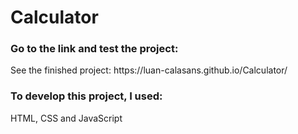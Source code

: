 # Calculator
<h3>Go to the link and test the project:</h3>
<p>See the finished project: https://luan-calasans.github.io/Calculator/</p>
<h3>To develop this project, I used:</h3>
<p>HTML, CSS and JavaScript</p>

